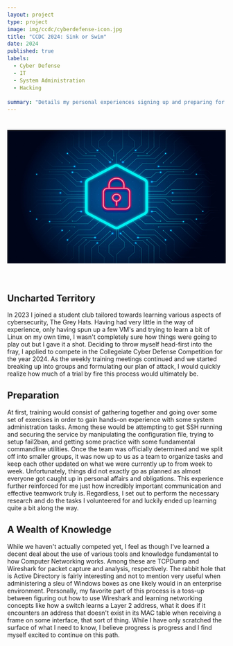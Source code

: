 ```yaml
---
layout: project
type: project
image: img/ccdc/cyberdefense-icon.jpg
title: "CCDC 2024: Sink or Swim"
date: 2024
published: true
labels:
  - Cyber Defense
  - IT
  - System Administration
  - Hacking
    
summary: "Details my personal experiences signing up and preparing for a collegeiate cyber defense competition."
---
```


<center> <img style="padding: 25px 0px 35px 0px" width="700px" class="img-fluid" src="../img/ccdc/cyber-defense.jpg"> </center>

## Uncharted Territory
In 2023 I joined a student club tailored towards learning various aspects of cybersecurity, The Grey Hats. Having had very little in the way of experience, only having spun up a few VM's and trying to learn a bit of Linux on my own time, I wasn't completely sure how things were going to play out but I gave it a shot. Deciding to throw myself head-first into the fray, I applied to compete in the Collegeiate Cyber Defense Competition for the year 2024. As the weekly training meetings continued and we started breaking up into groups and formulating our plan of attack, I would quickly realize how much of a trial by fire this process would ultimately be.

## Preparation
At first, training would consist of gathering together and going over some set of exercises in order to gain hands-on experience with some system administration tasks. Among these would be attempting to get SSH running and securing the service by manipulating the configuration file, trying to setup fail2ban, and getting some practice with some fundamental commandline utilities. Once the team was officially determined and we split off into smaller groups, it was now up to us as a team to organize tasks and keep each other updated on what we were currently up to from week to week. Unfortunately, things did not exactly go as planned as almost everyone got caught up in personal affairs and obligations. This experience further reinforced for me just how incredibly important communication and effective teamwork truly is. Regardless, I set out to perform the necessary research and do the tasks I volunteered for and luckily ended up learning quite a bit along the way.

## A Wealth of Knowledge
While we haven't actually competed yet, I feel as though I've learned a decent deal about the use of various tools and knowledge fundamental to how Computer Networking works. Among these are TCPDump and Wireshark for packet capture and analysis, respectively. The rabbit hole that is Active Directory is fairly interesting and not to mention very useful when administering a sleu of Windows boxes as one likely would in an enterprise environment. Personally, my favorite part of this process is a toss-up between figuring out how to use Wireshark and learning networking concepts like how a switch learns a Layer 2 address, what it does if it encounters an address that doesn't exist in its MAC table when receiving a frame on some interface, that sort of thing. While I have only scratched the surface of what I need to know, I believe progress is progress and I find myself excited to continue on this path.
